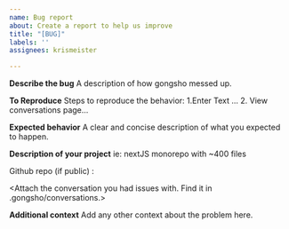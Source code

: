 ```yaml
---
name: Bug report
about: Create a report to help us improve
title: "[BUG]"
labels: ''
assignees: krismeister

---
```


**Describe the bug**
A description of how gongsho messed up.

**To Reproduce**
Steps to reproduce the behavior:
1.Enter Text ...
2. View conversations page...

**Expected behavior**
A clear and concise description of what you expected to happen.

**Description of your project**
ie: nextJS monorepo with ~400 files

Github repo (if public) :

<Attach the conversation you had issues with. Find it in .gongsho/conversations.>

**Additional context**
Add any other context about the problem here.
